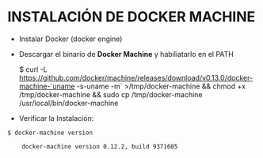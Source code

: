 # INSTALACIÓN DE DOCKER MACHINE

* Instalar Docker \(docker engine\)

* Descargar el binario de **Docker Machine** y habiliatarlo en el PATH

    $ curl -L https://github.com/docker/machine/releases/download/v0.13.0/docker-machine-`uname -s-uname -m` >/tmp/docker-machine && chmod +x /tmp/docker-machine && sudo cp /tmp/docker-machine /usr/local/bin/docker-machine

* Verificar la Instalación:

```
$ docker-machine version

    docker-machine version 0.12.2, build 9371605
```



